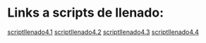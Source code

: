 # Links a scripts de llenado:

[scriptllenado4.1](https://github.com/joshuacorraless/Caso-1--Entregable-2/blob/main/scriptllenado4.1.sql)
[scriptllenado4.2](https://github.com/joshuacorraless/Caso-1--Entregable-2/blob/main/scriptllenado4.2.sql)
[scriptllenado4.3](https://github.com/joshuacorraless/Caso-1--Entregable-2/blob/main/scriptllenado4.3.sql)
[scriptllenado4.4](https://github.com/joshuacorraless/Caso-1--Entregable-2/blob/main/scriptllenado4.4.sql)

